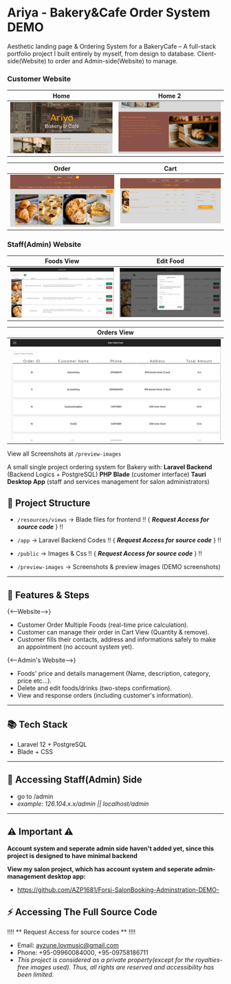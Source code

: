 # Ariya - Bakery&Cafe Order System DEMO

Aesthetic landing page & Ordering System for a BakeryCafe – A full-stack portfolio project I built entirely by myself, from design to database.
Client-side(Website) to order and Admin-side(Website) to manage.

### Customer Website
| Home | Home 2 |
|------|--------|
| ![Home](./preview-images/Client%28Website%29/1.%20home.PNG) | ![Home2](./preview-images/Client%28Website%29/2.%20home.PNG) 

| Order | Cart |
|-------|------|
| ![Order](./preview-images/Client%28Website%29/3.%20Order.PNG) | ![Cart](./preview-images/Client%28Website%29/5.%20Cart.PNG) |

### Staff(Admin) Website
| Foods View | Edit Food |
|-------------|---------|
| ![Home](./preview-images/Staff%28Website%29/1.%20StaffFoodsView.PNG) | ![FoodEdit](./preview-images/Staff%28Website%29/2.%20StaffFoodEdit.PNG) |

|Orders View |
|------------|
|![OrderViews](./preview-images/Staff%28Website%29/4.%20StaffOrdersView.PNG)  

  

   

View all Screenshots at  `/preview-images`
  

A small single project ordering system for Bakery with:
 **Laravel Backend** (Backend Logics + PostgreSQL)
 **PHP Blade** (customer interface)
 **Tauri Desktop App** (staff and services management for salon administrators)

## 🧱 Project Structure ##
- `/resources/views` → Blade files for frontend  !! { ***Request Access for source code*** } !!
- `/app` → Laravel Backend Codes  !! { ***Request Access for source code*** } !!
- `/public` → Images & Css  !! { ***Request Access for source code*** } !!

- `/preview-images` → Screenshots & preview images (DEMO screenshots)

---

## 💫 Features & Steps ##

 {<--Website-->}
  - Customer Order Multiple Foods (real-time price calculation).
  - Customer can manage their order in Cart View (Quantity & remove).
  - Customer fills their contacts, address and informations safely to make an appointment (no account system yet).

 {<--Admin's Website-->}
  - Foods' price and details management (Name, description, category, price etc...).
  - Delete and edit foods/drinks (two-steps confirmation).
  - View and response orders (including customer's information).

--------------------------------------------------------------

## 📚 Tech Stack  ##
- Laravel 12 + PostgreSQL
- Blade + CSS

--------------------------------------------------------------

## 📃 Accessing Staff(Admin) Side ##
- go to /admin
- *example: 126.104.x.x/admin || localhost/admin*

--------------------------------------------------------------

## ⚠ Important ⚠ ##
**Account system and seperate admin side haven't added yet, since this project is designed to have minimal backend**

**View my salon project, which has account system and seperate admin-management desktop app:**
- https://github.com/AZP1681/Forsi-SalonBooking-Adminstration-DEMO-


## ⚡ Accessing The Full Source Code

!!!! ** Request Access for source codes ** !!!!
 - Email: ayzune.lovmusic@gmail.com
 - Phone: +95-09960084000, +95-09758186711
 - *This project is considered as a private property(except for the royalties-free images used). Thus, all rights are reserved and accessibility has been limited.*
